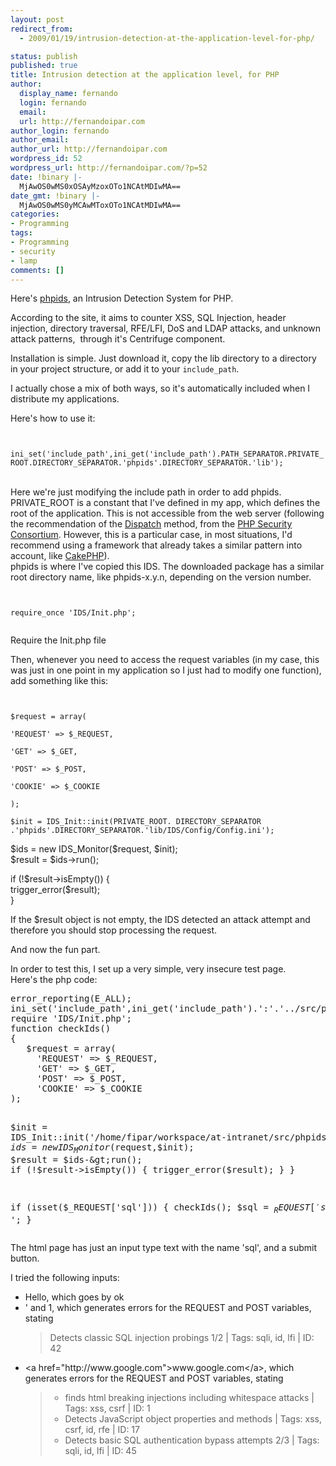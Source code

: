 ```yaml
---
layout: post
redirect_from:
  - 2009/01/19/intrusion-detection-at-the-application-level-for-php/

status: publish
published: true
title: Intrusion detection at the application level, for PHP
author:
  display_name: fernando
  login: fernando
  email: 
  url: http://fernandoipar.com
author_login: fernando
author_email: 
author_url: http://fernandoipar.com
wordpress_id: 52
wordpress_url: http://fernandoipar.com/?p=52
date: !binary |-
  MjAwOS0wMS0xOSAyMzoxOTo1NCAtMDIwMA==
date_gmt: !binary |-
  MjAwOS0wMS0yMCAwMToxOTo1NCAtMDIwMA==
categories:
- Programming
tags:
- Programming
- security
- lamp
comments: []
---
```

<p>Here's <a title="Intrusion Detection System for PHP" href="http://php-ids.org/" target="_self">phpids</a>, an Intrusion Detection System for PHP.</p>
<p>According to the site, it aims to counter XSS, SQL Injection, header injection, directory traversal, RFE/LFI, DoS and LDAP attacks, and unknown attack patterns,  through it's Centrifuge component.</p>
<p>Installation is simple. Just download it, copy the lib directory to a directory in your project structure, or add it to your <code>include_path</code>.</p>
<p>I actually chose a mix of both ways, so it's automatically included when I distribute my applications.</p>
<p>Here's how to use it:</p>
<p><code><br />
ini_set('include_path',ini_get('include_path').PATH_SEPARATOR.PRIVATE_ROOT.DIRECTORY_SEPARATOR.'phpids'.DIRECTORY_SEPARATOR.'lib');<br />
</code><br />
Here we're just modifying the include path in order to add phpids.<br />
PRIVATE_ROOT is a constant that I've defined in my app, which defines the root of the application. This is not accessible from the web server (following the recommendation of the <a href="http://phpsec.org/projects/guide/1.html#1.4.1">Dispatch</a> method, from the <a href="http://phpsec.org">PHP Security Consortium</a>. However, this is a particular case, in most situations, I'd recommend using a framework that already takes a similar pattern into account, like <a href="http://cakephp.org/">CakePHP</a>).<br />
phpids is where I've copied this IDS. The downloaded package has a similar root directory name, like phpids-x.y.n, depending on the version number.</p>
<p><code><br />
require_once 'IDS/Init.php';<br />
</code></p>
<p>Require the Init.php file</p>
<p>Then, whenever you need to access the request variables (in my case, this was just in one point in my application so I just had to modify one function), add something like this:</p>
<p><code><br />
$request = array(<br />
'REQUEST' =&gt; $_REQUEST,<br />
'GET' =&gt; $_GET,<br />
'POST' =&gt; $_POST,<br />
'COOKIE' =&gt; $_COOKIE<br />
);<br />
$init = IDS_Init::init(PRIVATE_ROOT. DIRECTORY_SEPARATOR .'phpids'.DIRECTORY_SEPARATOR.'lib/IDS/Config/Config.ini');</code></p>
<p>$ids = new IDS_Monitor($request, $init);<br />
$result = $ids-&gt;run();</p>
<p>if (!$result-&gt;isEmpty()) {<br />
trigger_error($result);<br />
}</p>
<p>If the $result object is not empty, the IDS detected an attack attempt and therefore you should stop processing the request.</p>
<p>And now the fun part.</p>
<p>In order to test this, I set up a very simple, very insecure test page.<br />
Here's the php code:</p>
<pre>error_reporting(E_ALL);
ini_set('include_path',ini_get('include_path').':'.'../src/phpids/lib');
require 'IDS/Init.php';
function checkIds()
{
   $request = array(
     'REQUEST' =&gt; $_REQUEST,
     'GET' =&gt; $_GET,
     'POST' =&gt; $_POST,
     'COOKIE' =&gt; $_COOKIE
);

$init = IDS_Init::init('/home/fipar/workspace/at-intranet/src/phpids/lib/IDS/Config/Config.ini');
$ids = new IDS_Monitor($request,$init);
$result = $ids-&gt;run();
if (!$result-&gt;isEmpty()) {
     trigger_error($result);
}
}

if (isset($_REQUEST['sql'])) {
     checkIds();
     $sql = $_REQUEST['sql'];
     print 'Form says '.$sql.'
';
}</pre>
<p>The html page has just an input type text with the name 'sql', and a submit button.</p>
<p>I tried the following inputs:</p>
<ul>
<li>Hello, which goes by ok</li>
<li>' and 1, which generates errors for the REQUEST and POST variables, stating<br />
<blockquote><p>Detects classic SQL injection probings 1/2 | Tags: sqli, id, lfi | ID: 42</p></blockquote>
</li>
<li>&lt;a href="http://www.google.com"&gt;www.google.com&lt;/a&gt;, which generates errors for the REQUEST and POST variables, stating<br />
<blockquote>
<ul>
<li>finds html breaking injections including whitespace attacks | Tags: xss, csrf | ID: 1</li>
<li>Detects JavaScript object properties and methods | Tags: xss, csrf, id, rfe | ID: 17</li>
<li>Detects basic SQL authentication bypass attempts 2/3 | Tags: sqli, id, lfi | ID: 45</li>
</ul>
</blockquote>
</li>
</ul>
